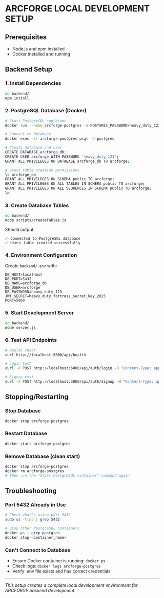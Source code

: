 # ARCFORGE LOCAL DEVELOPMENT SETUP

## Prerequisites
- Node.js and npm installed
- Docker installed and running

## Backend Setup

### 1. Install Dependencies
```bash
cd backend/
npm install
```

### 2. PostgreSQL Database (Docker)
```bash
# Start PostgreSQL container
docker run --name arcforge-postgres -e POSTGRES_PASSWORD=heavy_duty_123 -p 5432:5432 -d postgres

# Connect to database
docker exec -it arcforge-postgres psql -U postgres

# Create database and user
CREATE DATABASE arcforge_db;
CREATE USER arcforge WITH PASSWORD 'heavy_duty_123';
GRANT ALL PRIVILEGES ON DATABASE arcforge_db TO arcforge;

# Grant table creation permissions
\c arcforge_db
GRANT ALL PRIVILEGES ON SCHEMA public TO arcforge;
GRANT ALL PRIVILEGES ON ALL TABLES IN SCHEMA public TO arcforge;
GRANT ALL PRIVILEGES ON ALL SEQUENCES IN SCHEMA public TO arcforge;
\q
```

### 3. Create Database Tables
```bash
cd backend/
node scripts/createTables.js
```
Should output:
```
✅ Connected to PostgreSQL database
✅ Users table created successfully
```

### 4. Environment Configuration
Create `backend/.env` with:
```
DB_HOST=localhost
DB_PORT=5432
DB_NAME=arcforge_db
DB_USER=arcforge
DB_PASSWORD=heavy_duty_123
JWT_SECRET=heavy_duty_fortress_secret_key_2025
PORT=5000
```

### 5. Start Development Server
```bash
cd backend/
node server.js
```

### 6. Test API Endpoints
```bash
# Health check
curl http://localhost:5000/api/health

# Login test
curl -X POST http://localhost:5000/api/auth/login -H "Content-Type: application/json" -d '{"email":"test@example.com","password":"test123"}'

# Signup test
curl -X POST http://localhost:5000/api/auth/signup -H "Content-Type: application/json" -d '{"email":"test@example.com","password":"test123"}'
```

## Stopping/Restarting

### Stop Database
```bash
docker stop arcforge-postgres
```

### Restart Database
```bash
docker start arcforge-postgres
```

### Remove Database (clean start)
```bash
docker stop arcforge-postgres
docker rm arcforge-postgres
# Then run the "Start PostgreSQL container" command again
```

## Troubleshooting

### Port 5432 Already in Use
```bash
# Check what's using port 5432
sudo ss -tlnp | grep 5432

# Stop other PostgreSQL containers
docker ps | grep postgres
docker stop <container_name>
```

### Can't Connect to Database
- Ensure Docker container is running: `docker ps`
- Check logs: `docker logs arcforge-postgres`
- Verify .env file exists and has correct credentials

---

*This setup creates a complete local development environment for ARCFORGE backend development.*